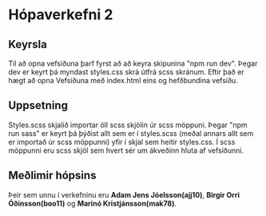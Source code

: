 # Hópaverkefni 2
## Keyrsla

Til að opna vefsíðuna þarf fyrst að að keyra skipunina "npm run dev". Þegar dev er keyrt þá myndast styles.css skrá útfrá scss skránum. Eftir það er hægt að opna Vefsíðuna með index.html eins og hefðbundina vefsíðu.
## Uppsetning
Styles.scss skjalið importar öll scss skjölin úr scss möppuni. Þegar "npm run sass" er keyrt þá þýðist allt sem er í styles.scss (meðal annars allt sem er importað úr scss möppunni) yfir í skjal sem heitir styles.css. Í scss möppunni eru scss skjöl sem hvert sér um ákveðinn hluta af vefsíðunni. 

## Meðlimir hópsins
Þeir sem unnu í verkefninu eru __Adam Jens Jóelsson(ajj10)__, __Birgir Orri Óðinsson(boo11)__ og __Marinó Kristjánsson(mak78)__.
